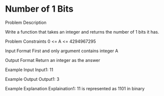 # Number of 1 Bits

Problem Description
 

Write a function that takes an integer and returns the number of 1 bits it has.


Problem Constraints
0 <= A <= 4294967295


Input Format
First and only argument contains integer A


Output Format
Return an integer as the answer


Example Input
Input1:
    11


Example Output
Output1:
3


Example Explanation
Explaination1:
11 is represented as 1101 in binary 